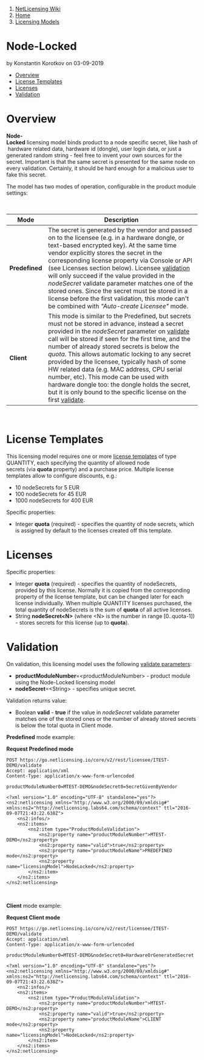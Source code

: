 1.  [NetLicensing Wiki](index.html)
2.  [Home](Home_11010214.html)
3.  [Licensing Models](Licensing-Models_11010230.html)

<span id="title-text"> Node-Locked </span>
==========================================

by <span class="editor"> Konstantin Korotkov</span> on 03-09-2019

-   [Overview](#Node-Locked-Overview)
-   [License Templates](#Node-Locked-LicenseTemplates)
-   [Licenses](#Node-Locked-Licenses)
-   [Validation](#Node-Locked-Validation)

Overview
========

**Node-Locked** licensing<span class="s1"> </span>model<span
class="s1"> </span>binds<span class="s1"> </span>product<span
class="s1"> </span>to<span class="s1"> </span>a<span
class="s1"> </span>node<span class="s1"> </span>specific<span
class="s1"> </span>secret,<span class="s1"> </span>like<span
class="s1"> </span>hash<span class="s1"> </span>of<span
class="s1"> </span>hardware<span class="s1"> related data</span>,<span
class="s1"> </span>hardware<span class="s1"> </span>id<span
class="s1"> </span>(<span class="s2">dongle</span>), user login data, or
just a generated random string - feel free to invent your own sources
for the secret. Important is that the same secret is presented for the
same node on every validation. Certainly, it should be hard enough for a
malicious user to fake this secret.

The model has two modes of operation, configurable in the product module
settings:

 

| Mode           | Description                                                                                                                                                                                                                                                                                                                                                                                                                                                                                                                                                                                                                                           |
|----------------|-------------------------------------------------------------------------------------------------------------------------------------------------------------------------------------------------------------------------------------------------------------------------------------------------------------------------------------------------------------------------------------------------------------------------------------------------------------------------------------------------------------------------------------------------------------------------------------------------------------------------------------------------------|
| **Predefined** | The secret is generated by the vendor and passed on to the licensee (e.g. in a hardware dongle, or text-based encrypted key). At the same time vendor explicitly stores the secret in the corresponding license property via Console or API (see Licenses section below). Licensee [validation](Licensee-Services_11010217.html) will only succeed if the value provided in the *nodeSecret* validate parameter matches one of the stored ones. Since the secret must be stored in a license before the first validation, this mode can't be combined with *"Auto-create Licensee"* mode.                                                             |
| **Client**     | This mode is similar to the Predefined, but secrets must not be stored in advance, instead a secret provided in the *nodeSecret* parameter on [validate](Licensee-Services_11010217.html) call will be stored if seen for the first time, and the number of already stored secrets is below the *quota*. This allows automatic locking to any secret provided by the licensee, typically hash of some HW related data (e.g. MAC address, CPU serial number, etc). This mode can be used with hardware dongle too: the dongle holds the secret, but it is only bound to the specific license on the first [validate](Licensee-Services_11010217.html). |

 

License Templates
=================

This licensing model requires one or more [license
templates](NetLicensing-Object-Model_11010225.html) of type QUANTITY,
each specifying the quantity of allowed node
secrets (via **quota** property) and a purchase price. Multiple license
templates allow to configure discounts, e.g.:

-   10 nodeSecrets for 5 EUR
-   100 nodeSecrets for 45 EUR
-   1000 nodeSecrets for 400 EUR

Specific properties:

-   Integer **quota** (required) - specifies the quantity of node
    secrets, which is assigned by default to the licenses created off
    this template.

Licenses
========

Specific properties:

-   Integer **quota** (required) - specifies the quantity of
    nodeSecrets, provided by this license. Normally it is copied from
    the corresponding property of the license template, but can be
    changed later for each license individually. When multiple
    QUANTITY licenses purchased, the total quantity of nodeSecrets is
    the sum of **quota** of all active licenses.
-   String **nodeSecret\<N\>** (where \<N\> is the number in
    range \[0..quota-1\]) - stores secrets for this license (up to
    **quota**).

Validation
==========

On validation, this licensing model uses the following [validate
parameters](https://www.labs64.de/confluence/display/NLICPUB/Licensee+Services):

-   **productModuleNumber**=\<<span
    class="error">productModuleNumber\> - product module using the
    Node-Locked licensing model</span>
-   **nodeSecret**=\<String\> - specifies unique secret.  
      

Validation returns value:

-   Boolean **valid** - **true** if the value in *nodeSecret* validate
    parameter matches one of the stored ones or the number of already
    stored secrets is below the total quota in Client mode.

**Predefined** mode example:

**Request Predefined mode**

``` theme:
POST https://go.netlicensing.io/core/v2/rest/licensee/ITEST-DEMO/validate
Accept: application/xml
Content-Type: application/x-www-form-urlencoded

productModuleNumber0=MTEST-DEMO&nodeSecret0=SecretGivenByVendor
```

``` theme:
<?xml version="1.0" encoding="UTF-8" standalone="yes"?>
<ns2:netlicensing xmlns="http://www.w3.org/2000/09/xmldsig#" xmlns:ns2="http://netlicensing.labs64.com/schema/context" ttl="2016-09-07T21:43:22.638Z">
    <ns2:infos/>
    <ns2:items>
        <ns2:item type="ProductModuleValidation">
            <ns2:property name="productModuleNumber">MTEST-DEMO</ns2:property>
            <ns2:property name="valid">true</ns2:property>
            <ns2:property name="productModuleName">PREDEFINED mode</ns2:property>
            <ns2:property name="licensingModel">NodeLocked</ns2:property>
        </ns2:item>
    </ns2:items>
</ns2:netlicensing>
```

 

**Client** mode example:

**Request Client mode**

``` theme:
POST https://go.netlicensing.io/core/v2/rest/licensee/ITEST-DEMO/validate
Accept: application/xml
Content-Type: application/x-www-form-urlencoded

productModuleNumber0=MTEST-DEMO&nodeSecret0=HardwareOrGeneratedSecret
```

``` theme:
<?xml version="1.0" encoding="UTF-8" standalone="yes"?>
<ns2:netlicensing xmlns="http://www.w3.org/2000/09/xmldsig#" xmlns:ns2="http://netlicensing.labs64.com/schema/context" ttl="2016-09-07T21:43:22.638Z">
    <ns2:infos/>
    <ns2:items>
        <ns2:item type="ProductModuleValidation">
            <ns2:property name="productModuleNumber">MTEST-DEMO</ns2:property>
            <ns2:property name="valid">true</ns2:property>
            <ns2:property name="productModuleName">CLIENT mode</ns2:property>
            <ns2:property name="licensingModel">NodeLocked</ns2:property>
        </ns2:item>
    </ns2:items>
</ns2:netlicensing>
```


